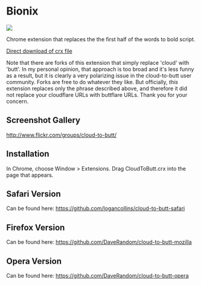 Bionix
=============

![](logo.png)

Chrome extension that replaces the the first half of the words to bold script.

[Direct download of crx file](https://github.com/panicsteve/cloud-to-butt/blob/master/CloudToButt.crx?raw=true)

Note that there are forks of this extension that simply replace 'cloud' with 'butt'.
In my personal opinion, that approach is too broad and it's less funny as a result, but it is clearly a very
polarizing issue in the cloud-to-butt user community.  Forks are free to do whatever they like.  But officially, _this_ extension replaces only the phrase described above, and therefore it did not replace your cloudflare URLs with buttflare URLs. Thank you for your concern.

Screenshot Gallery
------------------

http://www.flickr.com/groups/cloud-to-butt/

Installation
------------

In Chrome, choose Window > Extensions.  Drag CloudToButt.crx into the page that appears.

Safari Version
--------------

Can be found here: https://github.com/logancollins/cloud-to-butt-safari

Firefox Version
---------------

Can be found here: https://github.com/DaveRandom/cloud-to-butt-mozilla


Opera Version
---------------

Can be found here: https://github.com/DaveRandom/cloud-to-butt-opera

